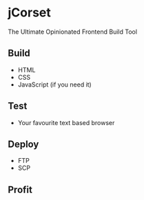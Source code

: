 # jCorset
The Ultimate Opinionated Frontend Build Tool 

## Build
- HTML
- CSS
- JavaScript (if you need it)

## Test
- Your favourite text based browser

## Deploy
- FTP
- SCP

## Profit
